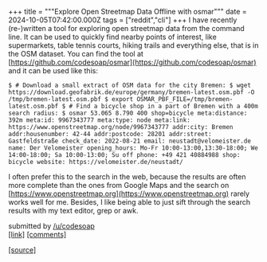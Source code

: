 +++
title = """Explore Open Streetmap Data Offline with osmar"""
date = 2024-10-05T07:42:00.000Z
tags = ["reddit","cli"]
+++
I have recently (re-)written a tool for exploring open streetmap data from the command line. It can be used to quickly find nearby points of interest, like supermarkets, table tennis courts, hiking trails and everything else, that is in the OSM dataset. You can find the tool at [https://github.com/codesoap/osmar](https://github.com/codesoap/osmar) and it can be used like this:

    $ # Download a small extract of OSM data for the city Bremen: $ wget https://download.geofabrik.de/europe/germany/bremen-latest.osm.pbf -O /tmp/bremen-latest.osm.pbf $ export OSMAR_PBF_FILE=/tmp/bremen-latest.osm.pbf $ # Find a bicycle shop in a part of Bremen with a 400m search radius: $ osmar 53.065 8.790 400 shop=bicycle meta:distance: 392m meta:id: 9967343777 meta:type: node meta:link: https://www.openstreetmap.org/node/9967343777 addr:city: Bremen addr:housenumber: 42-44 addr:postcode: 28201 addr:street: Gastfeldstraße check_date: 2022-08-21 email: neustadt@velomeister.de name: Der Velomeister opening_hours: Mo-Fr 10:00-13:00,13:30-18:00; We 14:00-18:00; Sa 10:00-13:00; Su off phone: +49 421 40884988 shop: bicycle website: https://velomeister.de/neustadt/ 

I often prefer this to the search in the web, because the results are often more complete than the ones from Google Maps and the search on [https://www.openstreetmap.org](https://www.openstreetmap.org) rarely works well for me. Besides, I like being able to just sift through the search results with my text editor, grep or awk.

submitted by [/u/codesoap](https://www.reddit.com/user/codesoap)  
[\[link\]](https://www.reddit.com/r/commandline/comments/1fwl653/explore_open_streetmap_data_offline_with_osmar/) [\[comments\]](https://www.reddit.com/r/commandline/comments/1fwl653/explore_open_streetmap_data_offline_with_osmar/)

[[source]](https://www.reddit.com/r/commandline/comments/1fwl653/explore_open_streetmap_data_offline_with_osmar/)
